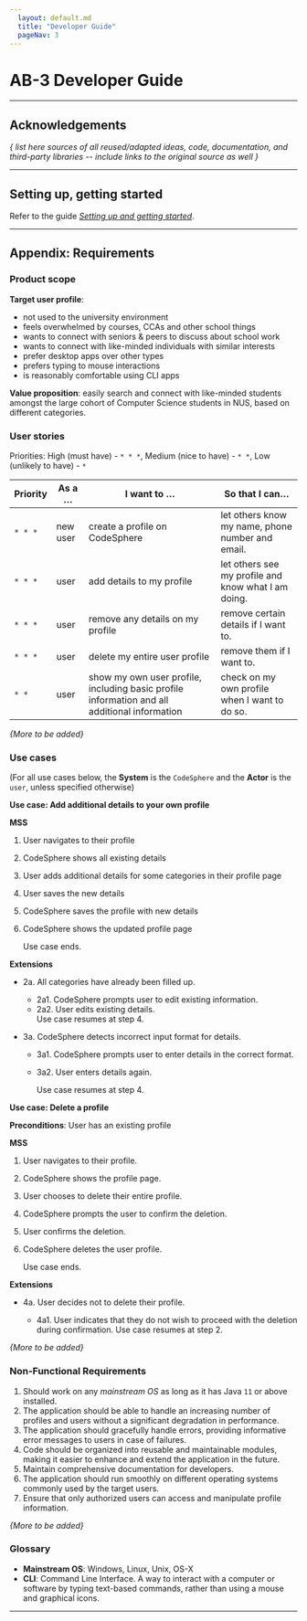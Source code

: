 ```yaml
---
  layout: default.md
  title: "Developer Guide"
  pageNav: 3
---
```


# AB-3 Developer Guide

<!-- * Table of Contents -->
<page-nav-print />

--------------------------------------------------------------------------------------------------------------------

## **Acknowledgements**

_{ list here sources of all reused/adapted ideas, code, documentation, and third-party libraries -- include links to the original source as well }_

--------------------------------------------------------------------------------------------------------------------

## **Setting up, getting started**

Refer to the guide [_Setting up and getting started_](SettingUp.md).

--------------------------------------------------------------------------------------------------------------------
## **Appendix: Requirements**

### Product scope

**Target user profile**:

* not used to the university environment
* feels overwhelmed by courses, CCAs and other school things
* wants to connect with seniors & peers to discuss about school work
* wants to connect with like-minded individuals with similar interests
* prefer desktop apps over other types
* prefers typing to mouse interactions
* is reasonably comfortable using CLI apps

**Value proposition**: easily search and connect with like-minded students amongst the large cohort of Computer Science students in NUS, based on different categories.


### User stories

Priorities: High (must have) - `* * *`, Medium (nice to have) - `* *`, Low (unlikely to have) - `*`

| Priority | As a …​                                    | I want to …​                     | So that I can…​                                                        |
| -------- | ------------------------------------------ | ------------------------------ | ---------------------------------------------------------------------- |
| `* * *`  | new user                                   | create a profile on CodeSphere          | let others know my name, phone number and email.                 |
| `* * *`  | user                                       | add details to my profile                |  let others see my profile and know what I am doing.                                                                      |
| `* * *`  | user                                       | remove any details on my profile                | remove certain details if I want to.                                  |
| `* * *`  | user                                       | delete my entire user profile          | remove them if I want to. |
| `* *`    | user                                       | show my own user profile, including basic profile information and all additional information   | check on my own profile when I want to do so.                |

*{More to be added}*

### Use cases

(For all use cases below, the **System** is the `CodeSphere` and the **Actor** is the `user`, unless specified otherwise)

**Use case: Add additional details to your own profile**

**MSS**

1.  User navigates to their profile
2.  CodeSphere shows all existing details
3.  User adds additional details for some categories in their profile page
4.  User saves the new details
5. CodeSphere saves the profile with new details
6. CodeSphere shows the updated profile page

    Use case ends.

**Extensions**

* 2a. All categories have already been filled up.

    * 2a1. CodeSphere prompts user to edit existing information.
    * 2a2. User edits existing details.</br> 
      Use case resumes at step 4.


* 3a. CodeSphere detects incorrect input format for details.

    * 3a1. CodeSphere prompts user to enter details in the correct format.
    * 3a2. User enters details again.

      Use case resumes at step 4.

**Use case:  Delete a profile**

**Preconditions**: User has an existing profile

**MSS**

1. User navigates to their profile.
2. CodeSphere shows the profile page.
3. User chooses to delete their entire profile.
4. CodeSphere prompts the user to confirm the deletion.
5. User confirms the deletion.
6. CodeSphere deletes the user profile.

   Use case ends.

**Extensions**

* 4a. User decides not to delete their profile.

    * 4a1.  User indicates that they do not wish to proceed with the deletion during confirmation.
      Use case resumes at step 2.

*{More to be added}*

### Non-Functional Requirements

1.  Should work on any _mainstream OS_ as long as it has Java `11` or above installed.
2.  The application should be able to handle an increasing number of profiles and users without a significant degradation in performance.
3.  The application should gracefully handle errors, providing informative error messages to users in case of failures.
4.  Code should be organized into reusable and maintainable modules, making it easier to enhance and extend the application in the future.
5.  Maintain comprehensive documentation for developers.
6.  The application should run smoothly on different operating systems commonly used by the target users.
7.  Ensure that only authorized users can access and manipulate profile information.

*{More to be added}*

### Glossary

* **Mainstream OS**: Windows, Linux, Unix, OS-X
* **CLI**: Command Line Interface. A way to interact with a computer or software by typing text-based commands, rather than using a mouse and graphical icons.

--------------------------------------------------------------------------------------------------------------------
